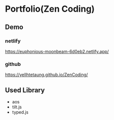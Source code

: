 
# Portfolio(Zen Coding)



## Demo
### netlify
https://euphonious-moonbeam-6d0eb2.netlify.app/
### github
https://yellhtetaung.github.io/ZenCoding/

## Used Library
- aos
- tilt.js
- typed.js

